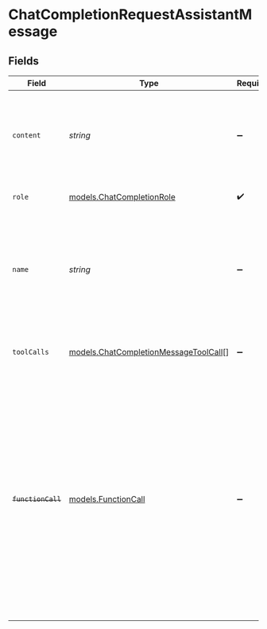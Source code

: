 # ChatCompletionRequestAssistantMessage


## Fields

| Field                                                                                                                                                                                                                                                    | Type                                                                                                                                                                                                                                                     | Required                                                                                                                                                                                                                                                 | Description                                                                                                                                                                                                                                              |
| -------------------------------------------------------------------------------------------------------------------------------------------------------------------------------------------------------------------------------------------------------- | -------------------------------------------------------------------------------------------------------------------------------------------------------------------------------------------------------------------------------------------------------- | -------------------------------------------------------------------------------------------------------------------------------------------------------------------------------------------------------------------------------------------------------- | -------------------------------------------------------------------------------------------------------------------------------------------------------------------------------------------------------------------------------------------------------- |
| `content`                                                                                                                                                                                                                                                | *string*                                                                                                                                                                                                                                                 | :heavy_minus_sign:                                                                                                                                                                                                                                       | The contents of the assistant message. Required unless `tool_calls` or `function_call` is specified.<br/>                                                                                                                                                |
| `role`                                                                                                                                                                                                                                                   | [models.ChatCompletionRole](../models/chatcompletionrole.md)                                                                                                                                                                                             | :heavy_check_mark:                                                                                                                                                                                                                                       | The role of the author of a message                                                                                                                                                                                                                      |
| `name`                                                                                                                                                                                                                                                   | *string*                                                                                                                                                                                                                                                 | :heavy_minus_sign:                                                                                                                                                                                                                                       | An optional name for the participant. Provides the model information to differentiate between participants of the same role.                                                                                                                             |
| `toolCalls`                                                                                                                                                                                                                                              | [models.ChatCompletionMessageToolCall](../models/chatcompletionmessagetoolcall.md)[]                                                                                                                                                                     | :heavy_minus_sign:                                                                                                                                                                                                                                       | The tool calls generated by the model, such as function calls.                                                                                                                                                                                           |
| ~~`functionCall`~~                                                                                                                                                                                                                                       | [models.FunctionCall](../models/functioncall.md)                                                                                                                                                                                                         | :heavy_minus_sign:                                                                                                                                                                                                                                       | : warning: ** DEPRECATED **: This will be removed in a future release, please migrate away from it as soon as possible.<br/><br/>Deprecated and replaced by `tool_calls`. The name and arguments of a function that should be called, as generated by the model. |